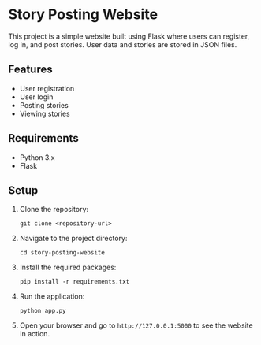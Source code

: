 # Story Posting Website

This project is a simple website built using Flask where users can register, log in, and post stories. User data and stories are stored in JSON files.

## Features
- User registration
- User login
- Posting stories
- Viewing stories

## Requirements
- Python 3.x
- Flask

## Setup
1. Clone the repository:
    ```
    git clone <repository-url>
    ```

2. Navigate to the project directory:
    ```
    cd story-posting-website
    ```

3. Install the required packages:
    ```
    pip install -r requirements.txt
    ```

4. Run the application:
    ```
    python app.py
    ```

5. Open your browser and go to `http://127.0.0.1:5000` to see the website in action.